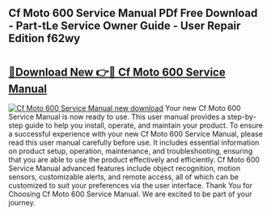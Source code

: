 ## Cf Moto 600 Service Manual PDf Free Download - Part-tLe Service Owner Guide - User Repair Edition f62wy

# <h2><a href="http://bc36808.oget.top/?id=Cf+Moto+600+Service+Manual">🔗Download New 👉🔴 Cf Moto 600 Service Manual</a></h2>

[![Cf Moto 600 Service Manual new download](https://i.imgur.com/5g1atiW.png)](http://bc36808.oget.top/?id=Cf+Moto+600+Service+Manual)
Your new Cf Moto 600 Service Manual is now ready to use. This user manual provides a step-by-step guide to help you install, operate, and maintain your product. To ensure a successful experience with your new Cf Moto 600 Service Manual, please read this user manual carefully before use. It includes essential information on product setup, operation, maintenance, and troubleshooting, ensuring that you are able to use the product effectively and efficiently. Cf Moto 600 Service Manual advanced features include object recognition, motion sensors, customizable alerts, and remote access, all of which can be customized to suit your preferences via the user interface. Thank You for Choosing Cf Moto 600 Service Manual. We are excited to be part of your journey.
